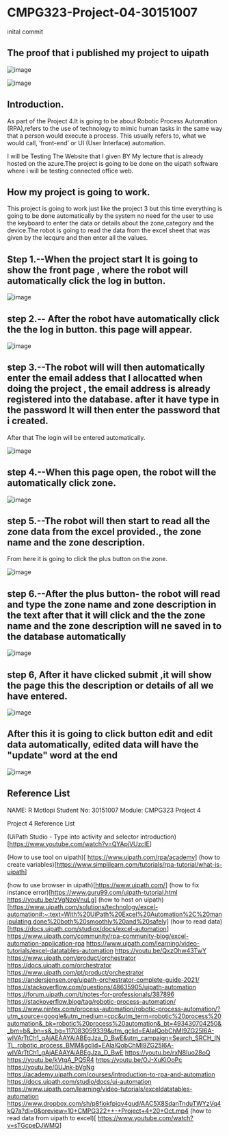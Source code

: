 # CMPG323-Project-04-30151007
inital commit

## The proof that i published my project to uipath
![image](https://user-images.githubusercontent.com/111001425/198300127-55afec61-29cb-4066-89bf-83b9146308e0.png)

![image](https://user-images.githubusercontent.com/111001425/198301206-148e0c35-73d1-49ee-905f-f75f26633e41.png)


## Introduction.

As part of the Project 4.It is going to be about Robotic Process Automation (RPA),refers to the use of technology to mimic human tasks in the same way that a person would execute a process. This usually refers to, what we would call, ‘front-end’ or UI (User Interface) automation.

I will be Testing The Website that I given BY My lecture that is already hosted on the azure.The project is going to be done on the uipath software where i will be testing connected office web.


## How my project  is going to work.
 
This project is going to work just like the project 3 but this time everything is going to be done automatically by the system no need for the user to use the keyboard to enter the data or details about the zone,category and the device.The robot is going to read the data from the excel sheet that was given by the lecqure and then enter all the values.

## Step 1.--When the project start It is going to show the front page , where the robot will automatically click the log in button.

![image](https://user-images.githubusercontent.com/111001425/198292469-a69d5b24-e25c-4111-82cd-5dc81c620b92.png)

## step 2.-- After the robot have automatically click the the log in button. this page will appear.

![image](https://user-images.githubusercontent.com/111001425/198293430-6c4f26a8-0959-4f1d-814c-48feb1d1a9d0.png)

## step 3.--The robot will will then automatically enter the email addess that I allocatted when doing the project , the email address is already registered into the database. after it have type in the password It will then enter the password that i created.

After that The login will be entered automatically.

![image](https://user-images.githubusercontent.com/111001425/198295134-9a120767-d595-4d8d-9fe3-c28075bb0f6c.png)

## step 4.--When this page open, the robot will the automatically click zone.

![image](https://user-images.githubusercontent.com/111001425/198295520-a2b41340-0c17-4fc4-b869-8fcb49a357eb.png)

## step 5.--The robot will then start to read all the zone data from the excel provided., the zone name and the zone description.
From here it is going to click the plus button on the zone.

![image](https://user-images.githubusercontent.com/111001425/198296723-43b84fcb-01f1-4e5d-83db-84a433e5ac0d.png)

## step 6.--After the plus button- the robot will read and type the zone name and zone description in the text after that it will click and the the zone name and the zone description will ne saved in to the database automatically

![image](https://user-images.githubusercontent.com/111001425/198297298-d2e6ed40-2c22-4676-9687-7488bf804e64.png)

## step 6, After it have clicked submit ,it will show the page this the description or details of all we have entered.

![image](https://user-images.githubusercontent.com/111001425/198298912-fb56a9c4-4dbb-4150-b251-c98bc64491d6.png)

## After this it is going to click button edit and edit data automatically, edited data will have the "update" word at the end

![image](https://user-images.githubusercontent.com/111001425/198299587-f3d6bb0a-d383-482f-8922-ff98c3c4ab75.png)






















































## Reference List
NAME: R Motlopi
Student No: 30151007
Module: CMPG323 Project 4




Project 4 Reference List

(UiPath Studio - Type into activity and selector introduction) [https://www.youtube.com/watch?v=QYApjVUzclE]

(How to use tool on uipath)[ https://www.uipath.com/rpa/academy]
(how to create variables)[https://www.simplilearn.com/tutorials/rpa-tutorial/what-is-uipath]

(how to use browser in uipath)[https://www.uipath.com/]
(how to fix instance error)[https://www.guru99.com/uipath-tutorial.html
https://youtu.be/zVgNzoVnuLg]
(how to host on uipath)[https://www.uipath.com/solutions/technology/excel-automation#:~:text=With%20UiPath%20Excel%20Automation%2C%20manipulating,done%20both%20smoothly%20and%20safely]
(how to read  data)[https://docs.uipath.com/studiox/docs/excel-automation]
https://www.uipath.com/community/rpa-community-blog/excel-automation-application-rpa
https://www.uipath.com/learning/video-tutorials/excel-datatables-automation
https://youtu.be/QxzOhw43TwY
https://www.uipath.com/product/orchestrator
https://docs.uipath.com/orchestrator
https://www.uipath.com/pt/product/orchestrator
https://andersjensen.org/uipath-orchestrator-complete-guide-2021/
https://stackoverflow.com/questions/48635905/uipath-automation
https://forum.uipath.com/t/notes-for-professionals/387896
https://stackoverflow.blog/tag/robotic-process-automation/
https://www.nintex.com/process-automation/robotic-process-automation/?utm_source=google&utm_medium=cpc&utm_term=robotic%20process%20automation&_bk=robotic%20process%20automation&_bt=493430704250&_bm=b&_bn=s&_bg=117083059339&utm_gclid=EAIaIQobChMI9ZG25I6A-wIVArTtCh1_gAjAEAAYAiABEgJza_D_BwE&utm_campaign=Search_SRCH_INTL_robotic_process_BMM&gclid=EAIaIQobChMI9ZG25I6A-wIVArTtCh1_gAjAEAAYAiABEgJza_D_BwE
https://youtu.be/rxN8Iuo28oQ
https://youtu.be/kVtgA_PQ5R4
https://youtu.be/OJ-XuKiOoPc
https://youtu.be/0UJnk-bVgNg
https://academy.uipath.com/courses/introduction-to-rpa-and-automation
https://docs.uipath.com/studio/docs/ui-automation
https://www.uipath.com/learning/video-tutorials/exceldatatables-automation
https://www.dropbox.com/sh/p8fiokfpiqv4gud/AAC5X8SdanTnduTWYzVq4kQ7a?dl=0&preview=10+CMPG322++-+Project+4+20+Oct.mp4
(how to read data from uipath to excel)[ https://www.youtube.com/watch?v=sTGcpeDJWMQ]


